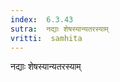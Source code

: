```yaml
---
index:  6.3.43
sutra:  नद्याः शेषस्यान्यतरस्याम्
vritti:  samhita 
---
```


नद्याः शेषस्यान्यतरस्याम्

